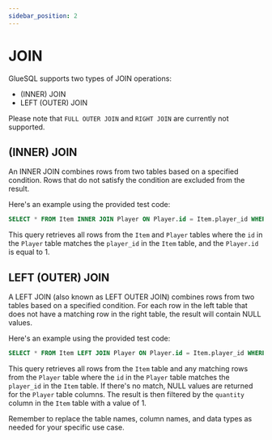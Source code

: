 ```yaml
---
sidebar_position: 2
---
```


# JOIN

GlueSQL supports two types of JOIN operations:
- (INNER) JOIN
- LEFT (OUTER) JOIN

Please note that `FULL OUTER JOIN` and `RIGHT JOIN` are currently not supported.

## (INNER) JOIN

An INNER JOIN combines rows from two tables based on a specified condition. Rows that do not satisfy the condition are excluded from the result.

Here's an example using the provided test code:

```sql
SELECT * FROM Item INNER JOIN Player ON Player.id = Item.player_id WHERE Player.id = 1;
```

This query retrieves all rows from the `Item` and `Player` tables where the `id` in the `Player` table matches the `player_id` in the `Item` table, and the `Player.id` is equal to 1.

## LEFT (OUTER) JOIN

A LEFT JOIN (also known as LEFT OUTER JOIN) combines rows from two tables based on a specified condition. For each row in the left table that does not have a matching row in the right table, the result will contain NULL values.

Here's an example using the provided test code:

```sql
SELECT * FROM Item LEFT JOIN Player ON Player.id = Item.player_id WHERE quantity = 1;
```

This query retrieves all rows from the `Item` table and any matching rows from the `Player` table where the `id` in the `Player` table matches the `player_id` in the `Item` table. If there's no match, NULL values are returned for the `Player` table columns. The result is then filtered by the `quantity` column in the `Item` table with a value of 1.

Remember to replace the table names, column names, and data types as needed for your specific use case.